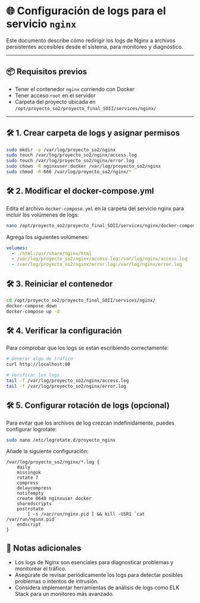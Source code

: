 # 🌐 Configuración de logs para el servicio `nginx`

Este documento describe cómo redirigir los logs de Nginx a archivos persistentes accesibles desde el sistema, para monitoreo y diagnóstico.

---

## 📦 Requisitos previos

- Tener el contenedor `nginx` corriendo con Docker
- Tener acceso `root` en el servidor
- Carpeta del proyecto ubicada en `/opt/proyecto_so2/proyecto_final_SOII/services/nginx/`

---

## 🛠️ 1. Crear carpeta de logs y asignar permisos

```bash
sudo mkdir -p /var/log/proyecto_so2/nginx
sudo touch /var/log/proyecto_so2/nginx/access.log
sudo touch /var/log/proyecto_so2/nginx/error.log
sudo chown -R nginxuser:docker /var/log/proyecto_so2/nginx
sudo chmod -R 666 /var/log/proyecto_so2/nginx/*
```

## 🛠️ 2. Modificar el docker-compose.yml

Edita el archivo `docker-compose.yml` en la carpeta del servicio nginx para incluir los volúmenes de logs:

```bash
nano /opt/proyecto_so2/proyecto_final_SOII/services/nginx/docker-compose.yml
```

Agrega los siguientes volúmenes:

```yaml
volumes:
  - ./html:/usr/share/nginx/html
  - /var/log/proyecto_so2/nginx/access.log:/var/log/nginx/access.log
  - /var/log/proyecto_so2/nginx/error.log:/var/log/nginx/error.log
```

## 🛠️ 3. Reiniciar el contenedor

```bash
cd /opt/proyecto_so2/proyecto_final_SOII/services/nginx/
docker-compose down
docker-compose up -d
```

## 🛠️ 4. Verificar la configuración

Para comprobar que los logs se están escribiendo correctamente:

```bash
# Generar algo de tráfico
curl http://localhost:80

# Verificar los logs
tail -f /var/log/proyecto_so2/nginx/access.log
tail -f /var/log/proyecto_so2/nginx/error.log
```

## 🛠️ 5. Configurar rotación de logs (opcional)

Para evitar que los archivos de log crezcan indefinidamente, puedes configurar logrotate:

```bash
sudo nano /etc/logrotate.d/proyecto_nginx
```

Añade la siguiente configuración:

```
/var/log/proyecto_so2/nginx/*.log {
    daily
    missingok
    rotate 7
    compress
    delaycompress
    notifempty
    create 0640 nginxuser docker
    sharedscripts
    postrotate
        [ -s /var/run/nginx.pid ] && kill -USR1 `cat /var/run/nginx.pid`
    endscript
}
```

## 📝 Notas adicionales

- Los logs de Nginx son esenciales para diagnosticar problemas y monitorear el tráfico.
- Asegúrate de revisar periódicamente los logs para detectar posibles problemas o intentos de intrusión.
- Considera implementar herramientas de análisis de logs como ELK Stack para un monitoreo más avanzado.
